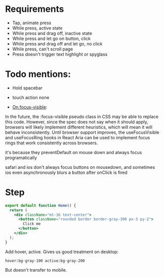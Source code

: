 # Requirements

- Tap, animate press
- While press, active state
- While press and drag off, inactive state
- While press and let go on button, click
- While press and drag off and let go, no click
- While press, can't scroll page
- Press doesn't trigger text highlight or spyglass

# Todo mentions:

- Hold spacebar

- touch action none

- [On focus-visible](https://react-spectrum.adobe.com/blog/building-a-button-part-3.html):

In the future, the :focus-visible pseudo class in CSS may be able to replace this code. However, since the spec does not say when it should apply, browsers will likely implement different heuristics, which will mean it will behave inconsistently. Until browser support improves, the useFocusVisible and useFocusRing hooks in React Aria can be used to implement focus rings that work consistently across browsers.

it's because they preventDefault on mouse down and always focus programatically

safari and ios don't always focus buttons on mousedown, and sometimes ios even asynchronously blurs a button after onClick is fired

# Step

```jsx
export default function Home() {
  return (
    <div className="mt-16 text-center">
      <button className="rounded border border-gray-300 px-3 py-2">
        Click me
      </button>
    </div>
  );
}
```

Add hover, active. Gives us good treatment on desktop:

```
hover:bg-gray-100 active:bg-gray-200
```

But doesn't transfer to mobile.
